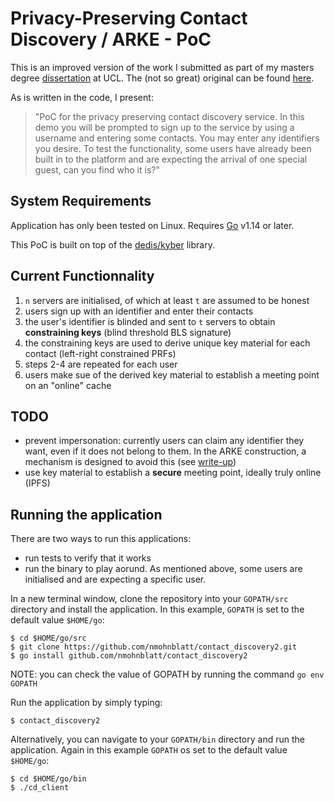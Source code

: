# Privacy-Preserving Contact Discovery / ARKE - PoC
This is an improved version of the work I submitted as part of my masters degree [dissertation](https://github.com/nmohnblatt/ucl_dissertation) at UCL. The (not so great) original can be found [here](https://github.com/nmohnblatt/cd_client).


As is written in the code, I present:
> "PoC for the privacy preserving contact discovery service. In this demo you will be prompted to sign up to the service by using a username and entering some contacts. You may enter any identifiers you desire. To test the functionality, some users have already been built in to the platform and are expecting the arrival of one special guest, can you find who it is?"

## System Requirements
Application has only been tested on Linux. Requires [Go](https://golang.org) v1.14 or later.

This PoC is built on top of the [dedis/kyber](https://github.com/dedis/kyber) library.

## Current Functionnality
1. `n` servers are initialised, of which at least `t` are assumed to be honest 
2. users sign up with an identifier and enter their contacts
3. the user's identifier is blinded and sent to `t` servers to obtain **constraining keys** (blind threshold BLS signature)
4. the constraining keys are used to derive unique key material for each contact (left-right constrained PRFs)
5. steps 2-4 are repeated for each user
6. users make sue of the derived key material to establish a meeting point on an "online" cache

## TODO
- prevent impersonation: currently users can claim any identifier they want, even if it does not belong to them. In the ARKE construction, a mechanism is designed to avoid this (see [write-up](https://github.com/nmohnblatt/ucl_dissertation))
- use key material to establish a **secure** meeting point, ideally truly online (IPFS)


## Running the application

There are two ways to run this applications:
- run tests to verify that it works
- run the binary to play aorund. As mentioned above, some users are initialised and are expecting a specific user.

In a new terminal window, clone the repository into your `GOPATH/src` directory and install the application. In this example, `GOPATH` is set to the default value `$HOME/go`:

    $ cd $HOME/go/src
    $ git clone https://github.com/nmohnblatt/contact_discovery2.git
    $ go install github.com/nmohnblatt/contact_discovery2

NOTE: you can check the value of GOPATH by running the command `go env GOPATH`

Run the application by simply typing:

    $ contact_discovery2

Alternatively, you can navigate to your `GOPATH/bin` directory and run the application. Again in this example `GOPATH` os set to the default value `$HOME/go`:

    $ cd $HOME/go/bin
    $ ./cd_client
